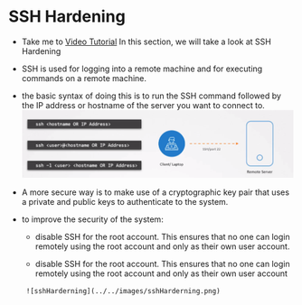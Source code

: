 # SSH Hardening
  - Take me to [Video Tutorial](https://kodekloud.com/courses/1378608/lectures/31704433)
 In this section, we will take a look at SSH Hardening

 - SSH is used for logging into a remote machine and for executing commands on a remote machine.

 - the basic syntax of doing this is to run the SSH command followed by the IP address or hostname of the server you want to connect to.
    ![k8sSSH](../../images/k8sSSH.png)

 - A more secure way is to make use of a cryptographic key pair that uses a private and public keys to authenticate to the system.

 - to improve the security of the system:

      - disable SSH for the root account. This ensures that no one can login remotely using the root account and only as their own user account.

      -  disable SSH for the root account. This ensures that no one can login remotely using the root account and only as their own user account

        ![sshHarderning](../../images/sshHarderning.png)
